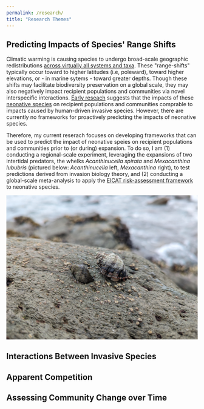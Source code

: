 ```yaml
---
permalink: /research/
title: "Research Themes"
---
```

## Predicting Impacts of Species' Range Shifts 

Climatic warming is causing species to undergo broad-scale geographic redistributions [across virtually all systems and taxa](https://www.science.org/doi/abs/10.1126/science.aai9214). These "range-shifts" typically occur toward to higher latitudes (i.e, poleward), toward higher elevations, or - in marine sytems - toward greater depths. Though these shifts may facilitate biodiversity preservation on a global scale, they may also negatively impact recipient populations and communities via novel interspecific interactions. [Early reseach](https://onlinelibrary.wiley.com/doi/full/10.1111/j.1466-8238.2009.00519.x) suggests that the impacts of these [neonative species](https://academic.oup.com/bioscience/article-abstract/69/11/908/5569676) on recipient populations and communities comprable to impacts caused by human-driven invasive species. However, there are currently no frameworks for proactively predicting the impacts of neonative species.

Therefore, my current reserach focuses on developing frameworks that can be used to predict the impact of neonative speies on recipient populations and communities prior to (or during) expansion. To do so, I am (1) conducting a regional-scale experiment, leveraging the expansions of two intertidal predators, the whelks *Acanthinucella spirata* and *Mexacanthina lububris* (pictured below: *Acanthinucella* left, *Mexacanthina* right), to test predictions derived from invasion biology theory, and (2) conducting a global-scale meta-analysis to apply the [EICAT risk-assessment framework](https://iucn.org/resources/conservation-tool/environmental-impact-classification-alien-taxa) to neonative species.

![WhelksPhoto](images/Whelks.jpg)

## Interactions Between Invasive Species 

## Apparent Competition 

## Assessing Community Change over Time 